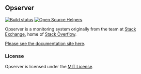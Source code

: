 ## Opserver
[![Build status](https://ci.appveyor.com/api/projects/status/7m0b1e4orimk5nvr/branch/main?svg=true)](https://ci.appveyor.com/project/StackExchange/opserver/branch/main)
[![Open Source Helpers](https://www.codetriage.com/opserver/opserver/badges/users.svg)](https://www.codetriage.com/opserver/opserver)

Opserver is a monitoring system originally from the team at [Stack Exchange](https://stackexchange.com), home of [Stack Overflow](https://stackoverflow.com).  

[Please see the documentation site here](https://opserver.github.io/Opserver/).

### License
Opserver is licensed under the [MIT License](https://opensource.org/licenses/MIT).
